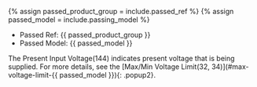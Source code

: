 {% assign passed_product_group = include.passed_ref %}
{% assign passed_model = include.passing_model %}

- Passed Ref: {{ passed_product_group }}
- Passed Model: {{ passed_model }}

The Present Input Voltage(144) indicates present voltage that is being supplied. For more details, see the [Max/Min Voltage Limit(32, 34)](#max-voltage-limit-{{ passed_model }}){: .popup2}.
